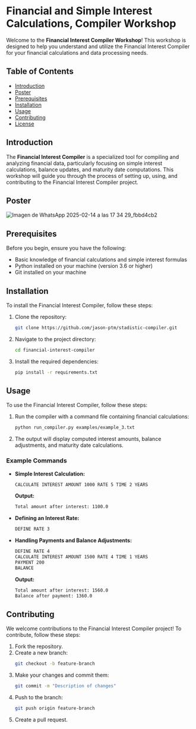 # Financial and Simple Interest Calculations, Compiler Workshop

Welcome to the **Financial Interest Compiler Workshop**! This workshop is designed to help you understand and utilize the Financial Interest Compiler for your financial calculations and data processing needs.

## Table of Contents
- [Introduction](#introduction)
- [Poster](#poster)
- [Prerequisites](#prerequisites)
- [Installation](#installation)
- [Usage](#usage)
- [Contributing](#contributing)
- [License](#license)

## Introduction
The **Financial Interest Compiler** is a specialized tool for compiling and analyzing financial data, particularly focusing on simple interest calculations, balance updates, and maturity date computations. This workshop will guide you through the process of setting up, using, and contributing to the Financial Interest Compiler project.

## Poster
![Imagen de WhatsApp 2025-02-14 a las 17 34 29_fbbd4cb2](https://github.com/user-attachments/assets/f1bbaa2e-42d2-4ace-bef7-558f29376556)

## Prerequisites
Before you begin, ensure you have the following:
- Basic knowledge of financial calculations and simple interest formulas
- Python installed on your machine (version 3.6 or higher)
- Git installed on your machine

## Installation
To install the Financial Interest Compiler, follow these steps:

1. Clone the repository:
    ```sh
    git clone https://github.com/jason-ptm/stadistic-compiler.git
    ```
2. Navigate to the project directory:
    ```sh
    cd financial-interest-compiler
    ```
3. Install the required dependencies:
    ```sh
    pip install -r requirements.txt
    ```

## Usage
To use the Financial Interest Compiler, follow these steps:

1. Run the compiler with a command file containing financial calculations:
    ```sh
    python run_compiler.py examples/example_3.txt
    ```
2. The output will display computed interest amounts, balance adjustments, and maturity date calculations.

### Example Commands
- **Simple Interest Calculation:**
    ```sh
    CALCULATE INTEREST AMOUNT 1000 RATE 5 TIME 2 YEARS
    ```
    **Output:**
    ```sh
    Total amount after interest: 1100.0
    ```

- **Defining an Interest Rate:**
    ```sh
    DEFINE RATE 3
    ```

- **Handling Payments and Balance Adjustments:**
    ```sh
    DEFINE RATE 4
    CALCULATE INTEREST AMOUNT 1500 RATE 4 TIME 1 YEARS
    PAYMENT 200
    BALANCE
    ```
    **Output:**
    ```sh
    Total amount after interest: 1560.0
    Balance after payment: 1360.0
    ```

## Contributing
We welcome contributions to the Financial Interest Compiler project! To contribute, follow these steps:

1. Fork the repository.
2. Create a new branch:
    ```sh
    git checkout -b feature-branch
    ```
3. Make your changes and commit them:
    ```sh
    git commit -m "Description of changes"
    ```
4. Push to the branch:
    ```sh
    git push origin feature-branch
    ```
5. Create a pull request.

